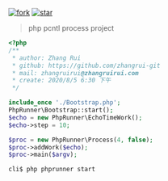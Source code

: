 [![fork](https://gitee.com/zhangrui-git/php-runner/badge/fork.svg?theme=dark)](https://gitee.com/zhangrui-git/php-runner/members) [![star](https://gitee.com/zhangrui-git/php-runner/badge/star.svg?theme=dark)](https://gitee.com/zhangrui-git/php-runner/stargazers)
> php pcntl process project 
```php
<?php
/**
 * author: Zhang Rui
 * github: https://github.com/zhangrui-git
 * mail: zhangruirui@zhangruirui.com
 * create: 2020/8/5 6:30 下午
 */

include_once './Bootstrap.php';
PhpRunner\Bootstrap::start();
$echo = new PhpRunner\EchoTimeWork();
$echo->step = 10;

$proc = new PhpRunner\Process(4, false);
$proc->addWork($echo);
$proc->main($argv);
```
`cli$ php phprunner start`
